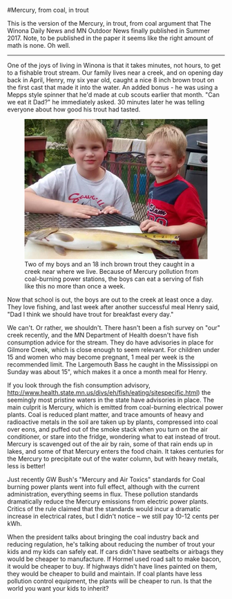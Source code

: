 ﻿
#Mercury, from coal, in trout

This is the version of the Mercury, in trout, from coal argument that The Winona Daily News and MN Outdoor News finally published in Summer 2017.  Note, to be published in the paper it seems like the right amount of math is none. Oh well.
***

One of the joys of living in Winona is that it takes minutes, not hours, to get to a fishable trout stream.  Our family lives near a creek, and on opening day back in April, Henry, my six year old, caught a nice 8 inch brown trout on the first cast that made it into the water.  An added bonus - he was using a Mepps style spinner that he'd made at cub scouts earlier that month.  "Can we eat it Dad?" he immediately asked. 30 minutes later he was telling everyone about how good his trout had tasted.  


<figure>
<img src="./images/big_trout.jpg"
alt="Two of my boys and an 18 inch brown trout they caught in a creek near where we live.  Because of Mercury pollution from coal-burning power stations, the boys can eat a serving of fish like this no more than once a week.">
<figcaption>
Two of my boys and an 18 inch brown trout they caught in a creek near where we live.  Because of Mercury pollution from coal-burning power stations, the boys can eat a serving of fish like this no more than once a week.
</figcaption>
</figure>


Now that school is out, the boys are out to the creek at least once a day.  They love fishing, and last week after another successful meal Henry said, "Dad I think we should have trout for breakfast every day."      


We can't.  Or rather, we shouldn't.  There hasn't been a fish survey on "our" creek recently, and the MN Department of Health doesn't have fish consumption advice for the stream.  They do have advisories in place for Gilmore Creek, which is close enough to seem relevant.  For children under 15 and women who may become pregnant, 1 meal per week is the recommended limit.  The Largemouth Bass he caught in the Mississippi on Sunday was about 15", which makes it a once a month meal for Henry.  


If you look through the fish consumption advisory, <http://www.health.state.mn.us/divs/eh/fish/eating/sitespecific.html>) the seemingly most pristine waters in the state have advisories in place.  The main culprit is Mercury, which is emitted from coal-burning electrical power plants.  Coal is reduced plant matter, and trace amounts of heavy and radioactive metals in the soil are taken up by plants, compressed into coal over eons, and puffed out of the smoke stack when you turn on the air conditioner, or stare into the fridge, wondering what to eat instead of trout.  Mercury is scavenged out of the air by rain, some of that rain ends up in lakes, and some of that Mercury enters the food chain.  It takes centuries for the Mercury to precipitate out of the water column, but with heavy metals, less is better!


Just recently GW Bush's "Mercury and Air Toxics" standards for Coal burning power plants went into full effect, although with the current administration, everything seems in flux.  These pollution standards dramatically reduce the Mercury emissions from electric power plants.  Critics of the rule claimed that the standards would incur a dramatic increase in electrical rates, but I didn't notice – we still pay 10-12 cents per kWh. 


When the president talks about bringing the coal industry back and reducing regulation, he's talking about reducing the number of trout your kids and my kids can safely eat.  If cars didn't have seatbelts or airbags they would be cheaper to manufacture.  If Hormel used road salt to make bacon, it would be cheaper to buy.  If highways didn't have lines painted on them, they would be cheaper to build and maintain. If coal plants have less pollution control equipment, the plants will be cheaper to run.  Is that the world you want your kids to inherit?
